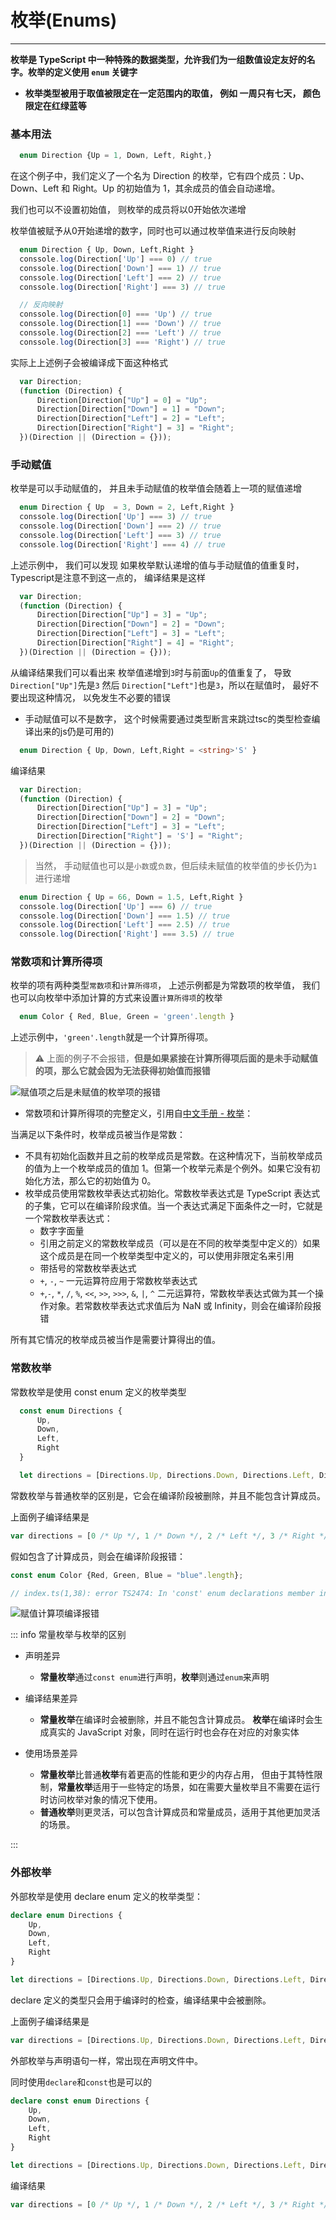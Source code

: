 # 枚举(Enums)

---

**枚举是 TypeScript 中一种特殊的数据类型，允许我们为一组数值设定友好的名字。枚举的定义使用 `enum` 关键字**

- **枚举类型被用于取值被限定在一定范围内的取值， 例如 一周只有七天， 颜色限定在红绿蓝等**

### 基本用法

```typescript
  enum Direction {Up = 1, Down, Left, Right,}
```

在这个例子中，我们定义了一个名为 Direction 的枚举，它有四个成员：Up、Down、Left 和 Right。Up 的初始值为 1，其余成员的值会自动递增。

我们也可以不设置初始值， 则枚举的成员将以0开始依次递增

枚举值被赋予从0开始递增的数字，同时也可以通过枚举值来进行反向映射

```typescript
  enum Direction { Up, Down, Left,Right }
  conssole.log(Direction['Up'] === 0) // true
  conssole.log(Direction['Down'] === 1) // true
  conssole.log(Direction['Left'] === 2) // true
  conssole.log(Direction['Right'] === 3) // true

  // 反向映射
  conssole.log(Direction[0] === 'Up') // true
  conssole.log(Direction[1] === 'Down') // true
  conssole.log(Direction[2] === 'Left') // true
  conssole.log(Direction[3] === 'Right') // true
```

实际上上述例子会被编译成下面这种格式

```javascript
  var Direction;
  (function (Direction) {
      Direction[Direction["Up"] = 0] = "Up";
      Direction[Direction["Down"] = 1] = "Down";
      Direction[Direction["Left"] = 2] = "Left";
      Direction[Direction["Right"] = 3] = "Right";
  })(Direction || (Direction = {}));
```

### 手动赋值

枚举是可以手动赋值的，  并且未手动赋值的枚举值会随着上一项的赋值递增

```typescript
  enum Direction { Up  = 3, Down = 2, Left,Right }
  conssole.log(Direction['Up'] === 3) // true
  conssole.log(Direction['Down'] === 2) // true
  conssole.log(Direction['Left'] === 3) // true
  conssole.log(Direction['Right'] === 4) // true
```

上述示例中， 我们可以发现 如果枚举默认递增的值与手动赋值的值重复时， Typescript是注意不到这一点的， 编译结果是这样

```javascript
  var Direction;
  (function (Direction) {
      Direction[Direction["Up"] = 3] = "Up";
      Direction[Direction["Down"] = 2] = "Down";
      Direction[Direction["Left"] = 3] = "Left";
      Direction[Direction["Right"] = 4] = "Right";
  })(Direction || (Direction = {}));
```

从编译结果我们可以看出来 枚举值递增到`3`时与前面`Up`的值重复了， 导致`Direction["Up"]`先是`3` 然后 `Direction["Left"]`也是`3`，所以在赋值时， 最好不要出现这种情况， 以免发生不必要的错误

- 手动赋值可以不是数字， 这个时候需要通过类型断言来跳过tsc的类型检查编译出来的js仍是可用的)

```typescript
  enum Direction { Up, Down, Left,Right = <string>'S' }
```

 编译结果

```javascript
  var Direction;
  (function (Direction) {
      Direction[Direction["Up"] = 3] = "Up";
      Direction[Direction["Down"] = 2] = "Down";
      Direction[Direction["Left"] = 3] = "Left";
      Direction[Direction["Right"] = 'S'] = "Right";
  })(Direction || (Direction = {}));
```

> 当然， 手动赋值也可以是`小数`或`负数`，但后续未赋值的枚举值的步长仍为`1`进行递增

```typescript
  enum Direction { Up = 66, Down = 1.5, Left,Right }
  conssole.log(Direction['Up'] === 6) // true
  conssole.log(Direction['Down'] === 1.5) // true
  conssole.log(Direction['Left'] === 2.5) // true
  conssole.log(Direction['Right'] === 3.5) // true
```

### 常数项和计算所得项

枚举的项有两种类型`常数项`和`计算所得项`， 上述示例都是为常数项的枚举值， 我们也可以向枚举中添加计算的方式来设置`计算所得项`的枚举

```typescript
  enum Color { Red, Blue, Green = 'green'.length }
```

上述示例中，`'green'.length`就是一个计算所得项。

> ⚠ 上面的例子不会报错，**但是如果紧接在计算所得项后面的是未手动赋值的项，那么它就会因为无法获得初始值而报错**

![赋值项之后是未赋值的枚举项的报错](/image/enum-error-1.png)

- 常数项和计算所得项的完整定义，引用自[中文手册 - 枚举](https://www.typescriptlang.org/docs/handbook/enums.html)：

当满足以下条件时，枚举成员被当作是常数：

- 不具有初始化函数并且之前的枚举成员是常数。在这种情况下，当前枚举成员的值为上一个枚举成员的值加 1。但第一个枚举元素是个例外。如果它没有初始化方法，那么它的初始值为 0。
- 枚举成员使用常数枚举表达式初始化。常数枚举表达式是 TypeScript 表达式的子集，它可以在编译阶段求值。当一个表达式满足下面条件之一时，它就是一个常数枚举表达式：
  - 数字字面量
  - 引用之前定义的常数枚举成员（可以是在不同的枚举类型中定义的）如果这个成员是在同一个枚举类型中定义的，可以使用非限定名来引用
  - 带括号的常数枚举表达式
  - `+`, `-`, `~` 一元运算符应用于常数枚举表达式
  - `+`,`-`, `*`, `/`, `%`, `<<`, `>>`, `>>>`, `&`, `|`, `^` 二元运算符，常数枚举表达式做为其一个操作对象。若常数枚举表达式求值后为 NaN 或 Infinity，则会在编译阶段报错

所有其它情况的枚举成员被当作是需要计算得出的值。

### 常数枚举

常数枚举是使用 const enum 定义的枚举类型

```typescript
  const enum Directions {
      Up,
      Down,
      Left,
      Right
  }

  let directions = [Directions.Up, Directions.Down, Directions.Left, Directions.Right];
```

常数枚举与普通枚举的区别是，它会在编译阶段被删除，并且不能包含计算成员。

上面例子编译结果是

```javascript
var directions = [0 /* Up */, 1 /* Down */, 2 /* Left */, 3 /* Right */];
```

假如包含了计算成员，则会在编译阶段报错：

```javascript
const enum Color {Red, Green, Blue = "blue".length};

// index.ts(1,38): error TS2474: In 'const' enum declarations member initializer must be constant expression.
```

![赋值计算项编译报错](/image/enum-error-2.png)

::: info 常量枚举与枚举的区别

- 声明差异
  - **常量枚举**通过`const enum`进行声明，**枚举**则通过`enum`来声明

- 编译结果差异
  
  - **常量枚举**在编译时会被删除，并且不能包含计算成员。 **枚举**在编译时会生成真实的 JavaScript 对象，同时在运行时也会存在对应的对象实体

- 使用场景差异
  
  - **常量枚举**比普通**枚举**有着更高的性能和更少的内存占用， 但由于其特性限制，**常量枚举**适用于一些特定的场景，如在需要大量枚举且不需要在运行时访问枚举对象的情况下使用。
  - **普通枚举**则更灵活，可以包含计算成员和常量成员，适用于其他更加灵活的场景。

:::

### 外部枚举

外部枚举是使用 declare enum 定义的枚举类型：

```typescript
declare enum Directions {
    Up,
    Down,
    Left,
    Right
}

let directions = [Directions.Up, Directions.Down, Directions.Left, Directions.Right];
```

declare 定义的类型只会用于编译时的检查，编译结果中会被删除。

上面例子编译结果是

```javascript
var directions = [Directions.Up, Directions.Down, Directions.Left, Directions.Right];
```

外部枚举与声明语句一样，常出现在声明文件中。

同时使用`declare`和`const`也是可以的

```typescript
declare const enum Directions {
    Up,
    Down,
    Left,
    Right
}

let directions = [Directions.Up, Directions.Down, Directions.Left, Directions.Right];
```

编译结果

```javascript
var directions = [0 /* Up */, 1 /* Down */, 2 /* Left */, 3 /* Right */];
```
